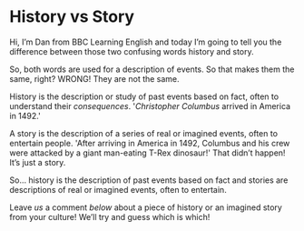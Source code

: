 # History vs Story

Hi, I’m Dan from BBC Learning English and today I’m going to tell you the difference between those two confusing words history and story.

So, both words are used for a description of events. So that makes them the same, right? WRONG! They are not the same.

History is the description or study of past events based on fact, often to understand their _consequences_. '_Christopher Columbus_ arrived in America in 1492.'

A story is the description of a series of real or imagined events, often to entertain people. 'After arriving in America in 1492, Columbus and his crew were attacked by a giant man-eating T-Rex dinosaur!' That didn’t happen! It’s just a story.

So… history is the description of past events based on fact and stories are descriptions of real or imagined events, often to entertain.

Leave _us_ a comment _below_ about a piece of history or an imagined story from your culture! We’ll try and guess which is which!

